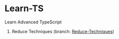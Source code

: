 # Learn-TS

Learn Advanced TypeScript

1. Reduce Techniques (branch: [Reduce-Techniques](https://github.com/AliSafari-IT/Learn-TS/tree/Reduce-Techniques))
